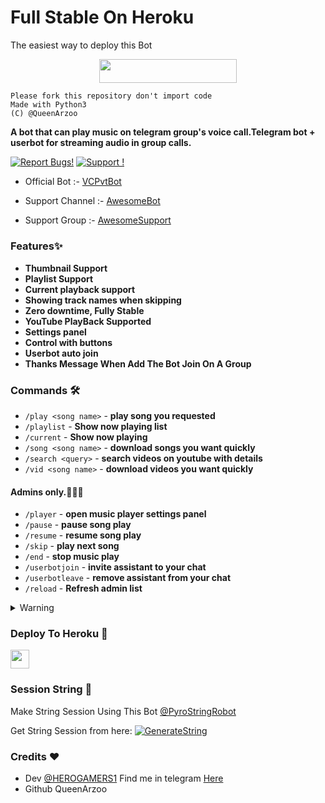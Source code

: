 # Full Stable On Heroku
The easiest way to deploy this Bot
<p align="center"><a href="https://heroku.com/deploy?template=https://github.com/crazy7860/VCPvtBot"> <img src="https://img.shields.io/badge/Deploy%20To%20Heroku-blueviolet?style=for-the-badge&logo=heroku" width="220" height="38.45"/></a></p>


```
Please fork this repository don't import code
Made with Python3
(C) @QueenArzoo

```

**A bot that can play music on telegram group's voice call.Telegram bot + userbot for streaming audio in group calls.**

[![Report Bugs!](https://badgen.net/badge/🐞%20Report%20/Bugs/red)](https://t.me/AwesomeSupport)
[![Support !](https://badgen.net/badge/Support%20/Group/blue)](https://telegram.dog/AwesomeSupport)

- Official Bot :- [VCPvtBot](http://t.me/VCPvtBot)

- Support Channel :- [AwesomeBot](http://t.me/LaylaList)

- Support Group :- [AwesomeSupport](http://t.me/AwesomeSupport)


### Features✨

- **Thumbnail Support**
- **Playlist Support**
- **Current playback support**
- **Showing track names when skipping**
- **Zero downtime, Fully Stable**
- **YouTube PlayBack Supported**
- **Settings panel**
- **Control with buttons**
- **Userbot auto join**
- **Thanks Message When Add The Bot Join On A Group**


### Commands 🛠
- `/play <song name>` - **play song you requested**
- `/playlist` - **Show now playing list**
- `/current` - **Show now playing**
- `/song <song name>` - **download songs you want quickly**
- `/search <query>` - **search videos on youtube with details**
- `/vid <song name>` - **download videos you want quickly**

#### Admins only.👮🏻‍♂️
- `/player` - **open music player settings panel**
- `/pause` - **pause song play**
- `/resume` - **resume song play**
- `/skip` - **play next song**
- `/end` - **stop music play**
- `/userbotjoin` - **invite assistant to your chat**
- `/userbotleave` - **remove assistant from your chat**
- `/reload` - **Refresh admin list**

<details>
  <summary>Warning</summary>

```
Please fork this repository don't import code
Made with Python3
(C) @QueenArzoo
Copyright permission under GNU General Public License v3.0
License -> https://github.com/crazyboy/VCPvtBot/blob/main/LICENSE
```
</details>

### Deploy To Heroku 📡</h4>

<p align="left">
  <a href="https://heroku.com/deploy?template=https://github.com/QueenArzoo/VCPvtBot">
     <img height="30px" src="https://img.shields.io/badge/Deploy%20To%20Heroku-blueviolet?style=for-the-badge&logo=heroku">
  </a>

### Session String 📼
Make String Session Using This Bot [@PyroStringRobot](https://t.me/PyroStringRobot)
  
Get String Session from here:  [![GenerateString](https://img.shields.io/badge/repl.it-generateString-yellowgreen)](https://replit.com/@QueenArzoo/VCPlayBot)  


### Credits ❤

- Dev [@HEROGAMERS1](https://t.me/HEROGAMERS1) Find me in telegram [Here](https://t.me/HEROGAMERS1)
- Github QueenArzoo  
